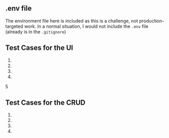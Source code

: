 ## .env file
The environment file here is included as this is a challenge, not production-targeted work. In a normal situation, I would not include the `.env` file (already is in the `.gitignore`)

## Test Cases for the UI
1.
2.
3.
4.
5

## Test Cases for the CRUD
1.
2.
3.
4.